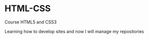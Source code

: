 # HTML-CSS
 Course HTML5 and CSS3

 Learning how to develop sites and now I will manage my repositories
